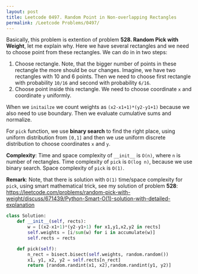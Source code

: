 ```yaml
---
layout: post
title: Leetcode 0497. Random Point in Non-overlapping Rectangles
permalink: /Leetcode Problems/0497/
---
```


Basically, this problem is extention of problem **528. Random Pick with Weight**, let me explain why. Here we have several rectangles and we need to choose point from these rectangles. We can do in in two steps:

1. Choose rectangle. Note, that the bigger number of points in these rectangle the more should be our changes. Imagine, we have two rectangles with 10 and 6 points. Then we need to choose first rectangle with probability `10/16` and second with probability `6/16`.
2. Choose point inside this rectangle. We need to choose coordinate `x` and coordinate `y` uniformly.

When we `initailze` we count weights as `(x2-x1+1)*(y2-y1+1)` because we also need to use boundary. Then we evaluate cumulative sums and normalize.

For `pick` function, we use **binary search** to find the right place, using uniform distribution from `[0,1]` and then we use uniform discrete distribution to choose coordinates `x` and `y`. 

**Complexity**: Time and space complexity of `__init__` is `O(n)`, where `n` is number of rectangles. Time complexity of `pick` is `O(log n)`, because we use binary search. Space complexity of `pick` is `O(1)`.

**Remark**: Note, that there is solution with `O(1)` time/space complexity for `pick`, using smart mathematical trick, see my solution of problem **528**: https://leetcode.com/problems/random-pick-with-weight/discuss/671439/Python-Smart-O(1)-solution-with-detailed-explanation


```python
class Solution:
    def __init__(self, rects):
        w = [(x2-x1+1)*(y2-y1+1) for x1,y1,x2,y2 in rects]
        self.weights = [i/sum(w) for i in accumulate(w)]
        self.rects = rects

    def pick(self):
        n_rect = bisect.bisect(self.weights, random.random())
        x1, y1, x2, y2 = self.rects[n_rect] 
        return [random.randint(x1, x2),random.randint(y1, y2)]
```